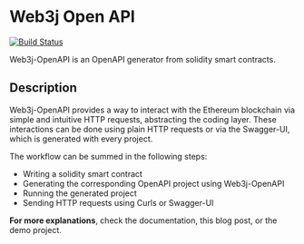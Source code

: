 Web3j Open API
==============

[![Build Status](https://travis-ci.org/web3j/web3j-openapi.svg?branch=master)](https://travis-ci.org/web3j/web3j-openapi)

Web3j-OpenAPI is an OpenAPI generator from solidity smart contracts. 

## Description 
Web3j-OpenAPI provides a way to interact with the Ethereum blockchain via simple and intuitive HTTP requests, abstracting the coding layer. These interactions can be done using plain HTTP requests or via the Swagger-UI, which is generated with every project.

The workflow can be summed in the following steps:
- Writing a solidity smart contract
- Generating the corresponding OpenAPI project using Web3j-OpenAPI
- Running the generated project
- Sending HTTP requests using Curls or Swagger-UI

**For more explanations**, check the documentation, this blog post, or the demo project.
